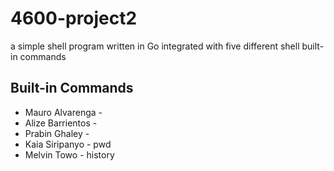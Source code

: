 # 4600-project2
 a simple shell program written in Go integrated with five different shell built-in commands

## Built-in Commands
- Mauro Alvarenga   -
- Alize Barrientos  -
- Prabin Ghaley     -
- Kaia Siripanyo    - pwd
- Melvin Towo       - history